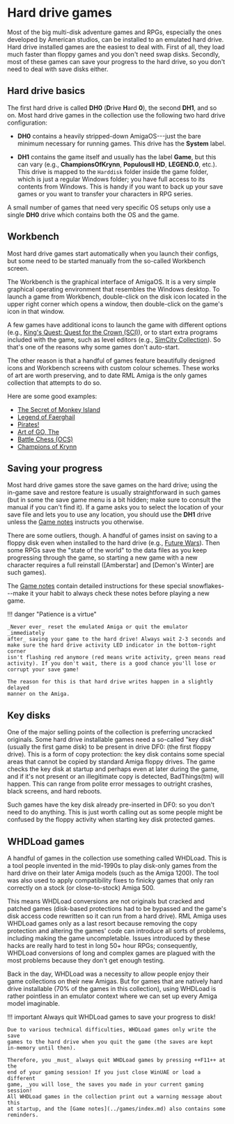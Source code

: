 # Hard drive games

Most of the big multi-disk adventure games and RPGs, especially the ones
developed by American studios, can be installed to an emulated hard drive.
Hard drive installed games are the easiest to deal with. First of all, they
load much faster than floppy games and you don't need swap disks. Secondly,
most of these games can save your progress to the hard drive, so you don't
need to deal with save disks either.


## Hard drive basics

The first hard drive is called **DH0** (**D**rive **H**ard **0**), the second
**DH1**, and so on. Most hard drive games in the collection use the following
two hard drive configuration:

- **DH0** contains a heavily stripped-down AmigaOS---just the bare minimum
  necessary for running games. This drive has the **System** label.

- **DH1** contains the game itself and usually has the label **Game**, but
  this can vary (e.g., **ChampionsOfKrynn**, **PopulousII HD**, **LEGEND.0**,
  etc.). This drive is mapped to the `Harddisk` folder inside the game folder,
  which is just a regular Windows folder; you have full access to its contents
  from Windows. This is handy if you want to back up your save games or you
  want to transfer your characters in RPG series.

A small number of games that need very specific OS setups only use a single
**DH0** drive which contains both the OS and the game.


## Workbench

Most hard drive games start automatically when you launch their configs, but
some need to be started manually from the so-called Workbench screen.

The Workbench is the graphical interface of AmigaOS. It is a very simple
graphical operating environment that resembles the Windows desktop. To launch
a game from Workbench, double-click on the disk icon located in the upper
right corner which opens a window, then double-click on the game's icon in
that window.

A few games have additional icons to launch the game with different options
(e.g., [King's Quest: Quest for the Crown (SCI)](TODO)), or to start extra
programs included with the game, such as level editors (e.g.,
[SimCity Collection](TODO)). So that's one of the reasons why some games don't
auto-start.

The other reason is that a handful of games feature beautifully designed icons
and Workbench screens with custom colour schemes. These works of art are worth
preserving, and to date RML Amiga is the only games collection that attempts
to do so.

Here are some good examples:

- [The Secret of Monkey Island](TODO)
- [Legend of Faerghail](TODO)
- [Pirates!](TODO)
- [Art of GO, The](TODO)
- [Battle Chess (OCS)](TODO)
- [Champions of Krynn](TODO)


## Saving your progress

Most hard drive games store the save games on the hard drive; using the
in-game save and restore feature is usually straightforward in such games (but
in some the save game menu is a bit hidden; make sure to consult the manual if
you can't find it). If a game asks you to select the location of your save
file and lets you to use any location, you should use the **DH1** drive unless
the [Game notes](../games/index.md) instructs you otherwise.

There are some outliers, though. A handful of games insist on saving to a
floppy disk even when installed to the hard drive (e.g., [Future Wars](TODO)).
Then some RPGs save the "state of the world" to the data files as you keep
progressing through the game, so starting a new game with a new character
requires a full reinstall ([Amberstar] and [Demon's Winter] are such games).

The [Game notes](../games/index.md) contain detailed instructions for these
special snowflakes---make it your habit to always check these notes before
playing a new game.

!!! danger "Patience is a virtue"

    _Never ever_ reset the emulated Amiga or quit the emulator _immediately
    after_ saving your game to the hard drive! Always wait 2-3 seconds and
    make sure the hard drive activity LED indicator in the bottom-right corner
    isn't flashing red anymore (red means write activity, green means read
    activity). If you don't wait, there is a good chance you'll lose or
    corrupt your save game!

    The reason for this is that hard drive writes happen in a slightly delayed
    manner on the Amiga.


## Key disks

One of the major selling points of the collection is preferring uncracked
originals. Some hard drive installable games need a so-called "key disk"
(usually the first game disk) to be present in drive DF0: (the first floppy
drive). This is a form of copy protection: the key disk contains some special
areas that cannot be copied by standard Amiga floppy drives. The game checks
the key disk at startup and perhaps even at later during the game, and if it's
not present or an illegitimate copy is detected, BadThings(tm) will happen.
This can range from polite error messages to outright crashes, black screens,
and hard reboots.

Such games have the key disk already pre-inserted in DF0: so you don't need to
do anything. This is just worth calling out as some people might be confused
by the floppy activity when starting key disk protected games.


## WHDLoad games

A handful of games in the collection use something called WHDLoad. This is a
tool people invented in the mid-1990s to play disk-only games from the hard
drive on their later Amiga models (such as the Amiga 1200). The tool was also
used to apply compatibility fixes to finicky games that only ran correctly on
a stock (or close-to-stock) Amiga 500.

This means WHDLoad conversions are not originals but cracked and patched games
(disk-based protections had to be bypassed and the game's disk access code
rewritten so it can run from a hard drive). RML Amiga uses WHDLoad games only
as a last resort because removing the copy protection and altering the games'
code can introduce all sorts of problems, including making the game
uncompletable. Issues introduced by these hacks are really hard to test in
long 50+ hour RPGs; consequently, WHDLoad conversions of long and complex
games are plagued with the most problems because they don't get enough
testing.

Back in the day, WHDLoad was a necessity to allow people enjoy their game
collections on their new Amigas. But for games that are natively hard drive
installable (70% of the games in this collection), using WHDLoad is rather
pointless in an emulator context where we can set up every Amiga model
imaginable.

!!! important Always quit WHDLoad games to save your progress to disk!

    Due to various technical difficulties, WHDLoad games only write the save
    games to the hard drive when you quit the game (the saves are kept
    in-memory until then).

    Therefore, you _must_ always quit WHDLoad games by pressing ++F11++ at the
    end of your gaming session! If you just close WinUAE or load a different
    game, _you will lose_ the saves you made in your current gaming session!
    All WHDLoad games in the collection print out a warning message about this
    at startup, and the [Game notes](../games/index.md) also contains some
    reminders.

